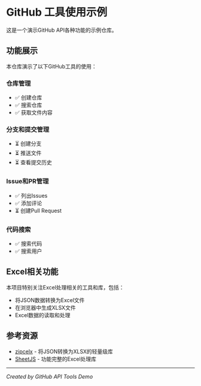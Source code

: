 # GitHub 工具使用示例

这是一个演示GitHub API各种功能的示例仓库。

## 功能展示

本仓库演示了以下GitHub工具的使用：

### 仓库管理
- ✅ 创建仓库
- ✅ 搜索仓库
- ✅ 获取文件内容

### 分支和提交管理
- ⏳ 创建分支
- ⏳ 推送文件
- ⏳ 查看提交历史

### Issue和PR管理
- ✅ 列出Issues
- ✅ 添加评论
- ⏳ 创建Pull Request

### 代码搜索
- ✅ 搜索代码
- ✅ 搜索用户

## Excel相关功能

本项目特别关注Excel处理相关的工具和库，包括：

- 将JSON数据转换为Excel文件
- 在浏览器中生成XLSX文件  
- Excel数据的读取和处理

## 参考资源

- [zipcelx](https://github.com/egeriis/zipcelx) - 将JSON转换为XLSX的轻量级库
- [SheetJS](https://github.com/SheetJS/sheetjs) - 功能完整的Excel处理库

---

*Created by GitHub API Tools Demo*